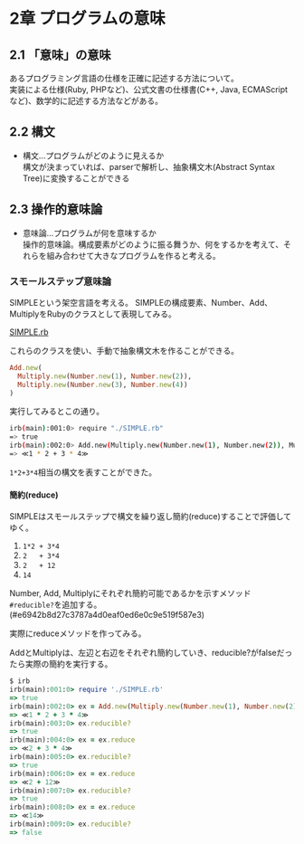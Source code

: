 2章 プログラムの意味
===========================

2.1 「意味」の意味
---------------------------

あるプログラミング言語の仕様を正確に記述する方法について。  
実装による仕様(Ruby, PHPなど)、公式文書の仕様書(C++, Java, ECMAScriptなど)、数学的に記述する方法などがある。


2.2 構文
--------------------------
- 構文…プログラムがどのように見えるか  
  構文が決まっていれば、parserで解析し、抽象構文木(Abstract Syntax Tree)に変換することができる

2.3 操作的意味論
--------------------------
- 意味論…プログラムが何を意味するか  
  操作的意味論。構成要素がどのように振る舞うか、何をするかを考えて、それらを組み合わせて大きなプログラムを作ると考える。


### スモールステップ意味論

SIMPLEという架空言語を考える。
SIMPLEの構成要素、Number、Add、MultiplyをRubyのクラスとして表現してみる。

[SIMPLE.rb](SIMPLE.rb)

これらのクラスを使い、手動で抽象構文木を作ることができる。

```ruby
Add.new(
  Multiply.new(Number.new(1), Number.new(2)),
  Multiply.new(Number.new(3), Number.new(4))
)
```

実行してみるとこの通り。

```bash
irb(main):001:0> require "./SIMPLE.rb"
=> true
irb(main):002:0> Add.new(Multiply.new(Number.new(1), Number.new(2)), Multiply.new(Number.new(3), Number.new(4)))
=> ≪1 * 2 + 3 * 4≫
```

`1*2+3*4`相当の構文を表すことができた。

#### 簡約(reduce)

SIMPLEはスモールステップで構文を繰り返し簡約(reduce)することで評価してゆく。

1. `1*2 + 3*4`
2. `2   + 3*4`
3. `2   + 12`
3. `14`

Number, Add, Multiplyにそれぞれ簡約可能であるかを示すメソッド`#reducible?`を追加する。
(#e6942b8d27c3787a4d0eaf0ed6e0c9e519f587e3)

実際にreduceメソッドを作ってみる。

AddとMultiplyは、左辺と右辺をそれぞれ簡約していき、reducible?がfalseだったら実際の簡約を実行する。

```ruby
$ irb
irb(main):001:0> require './SIMPLE.rb'
=> true
irb(main):002:0> ex = Add.new(Multiply.new(Number.new(1), Number.new(2)), Multiply.new(Number.new(3), Number.new(4)))
=> ≪1 * 2 + 3 * 4≫
irb(main):003:0> ex.reducible?
=> true
irb(main):004:0> ex = ex.reduce
=> ≪2 + 3 * 4≫
irb(main):005:0> ex.reducible?
=> true
irb(main):006:0> ex = ex.reduce
=> ≪2 + 12≫
irb(main):007:0> ex.reducible?
=> true
irb(main):008:0> ex = ex.reduce
=> ≪14≫
irb(main):009:0> ex.reducible?
=> false
```
